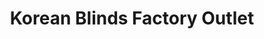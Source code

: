 ---
title: "Korean Blinds Factory Outlet"
url: /san-pablo/korean-blinds-factory-outlet/
shop: Jalousien
---